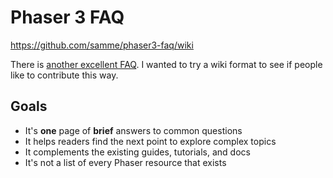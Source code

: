 Phaser 3 FAQ
============

<https://github.com/samme/phaser3-faq/wiki>

There is [another excellent FAQ](https://github.com/phaser-discord/community/blob/master/FAQ.md). I wanted to try a wiki format to see if people like to contribute this way.

Goals
-----

- It's **one** page of **brief** answers to common questions
- It helps readers find the next point to explore complex topics
- It complements the existing guides, tutorials, and docs
- It's not a list of every Phaser resource that exists
